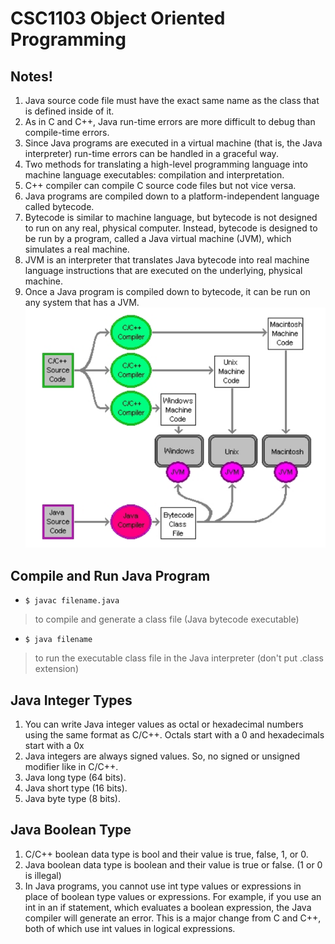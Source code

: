 # CSC1103 Object Oriented Programming

## Notes!
1. Java source code file must have the exact same name as the class that is defined inside of it.
2. As in C and C++, Java run-time errors are more difficult to debug than compile-time errors.
3. Since Java programs are executed in a virtual machine (that is, the Java interpreter) run-time errors can be handled in a graceful way.
4. Two methods for translating a high-level programming language into machine language executables: compilation and interpretation.
5. C++ compiler can compile C source code files but not vice versa.
6. Java programs are compiled down to a platform-independent language called bytecode.
7. Bytecode is similar to machine language, but bytecode is not designed to run on any real, physical computer. Instead, bytecode is designed to be run by a program, called a Java virtual machine (JVM), which simulates a real machine.
8. JVM is an interpreter that translates Java bytecode into real machine language instructions that are executed on the underlying, physical machine.
9. Once a Java program is compiled down to bytecode, it can be run on any system that has a JVM.
![C/C++ & Java](c-cpp-java.png)

## Compile and Run Java Program
* ```$ javac filename.java```
> to compile and generate a class file (Java bytecode executable)
* ```$ java filename```
> to run the executable class file in the Java interpreter (don't put .class extension)

## Java Integer Types
1. You can write Java integer values as octal or hexadecimal numbers using the same format as C/C++. Octals start with a 0 and hexadecimals start with a 0x
2. Java integers are always signed values. So, no signed or unsigned modifier like in C/C++.
3. Java long type (64 bits).
4. Java short type (16 bits).
5. Java byte type (8 bits).

## Java Boolean Type
1. C/C++ boolean data type is bool and their value is true, false, 1, or 0.
2. Java boolean data type is boolean and their value is true or false. (1 or 0 is illegal)
3. In Java programs, you cannot use int type values or expressions in place of boolean type values or expressions. For example, if you use an int in an if statement, which evaluates a boolean expression, the Java compiler will generate an error. This is a major change from C and C++, both of which use int values in logical expressions.